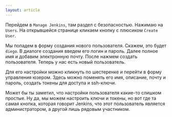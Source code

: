 ```yaml
---
layout: article
---
```

Перейдем в `Manage Jenkins`, там раздел с безопасностью. Нажимаю на `Users`. На открывшейся странице кликаем кнопку с плюсиком `Create User`.

Мы попадем в форму создания нового пользователя. Скажем, это будет `diego`. В диалоге создания введем его логин и пароль. Далее полное имя и добавим электронную почту. После нажмем создать пользователя. Теперь у нас есть новый пользователь.

Для его настройки можно кликнуть по шестеренке и перейти в форму управления юзером. Здесь можно поменять его имя, описание, почту и пароль, создать токены для доступа и ssh-ключи.

Может бы ты заметил, что настройки пользователя какие-то слишком простые. Ну да, мы можем настроить ключи и токены, но вот где та самая кнопка, которая говорит Jenkins, что этот пользователь является администратором, а другой лишь рядовым участником.
